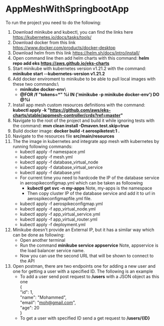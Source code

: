 # AppMeshWithSpringbootApp
  To run the project you need to do the following:
  
  1) Download minikube and kubectl, you can find the links here https://kubernetes.io/docs/tasks/tools/
  2) Download docker from this link https://www.docker.com/products/docker-desktop
  3) Download helm from this link https://helm.sh/docs/intro/install/
  4) Open command line then add helm charts with this command: **helm repo add eks https://aws.github.io/eks-charts**
  5) Start minikube with kubernetes version v1.21.2 with the command: **minikube start --kubernetes-version v1.21.2**
  6) Add docker enviroment to minikube to be able to pull local images with these two commands:\
      - **minikube docker-env**\
      - **@FOR /f "tokens=*" %i IN ('minikube -p minikube docker-env') DO @%i**
  8) Install app mesh custom resources definitions with the command: **kubectl apply -k "https://github.com/aws/eks-charts/stable/appmesh-controller/crds?ref=master"**
  9) Navigate to the root of the project and build it while ignoring tests with the command: **mvn clean install -Dmaven.test.skip=true**
  10) Build docker image: **docker build -t aerospiketest:1 .**
  11) Navigate to the resources file **src/main/resources**
  12) The the image in kubernetes and integrate app mesh with kubernetes by running following commands:
      - kubectl apply -f namespace.yml
      - kubectl apply -f mesh.yml
      - kubectl apply -f database_virtual_node
      - kubectl apply -f database_virtual_service
      - kubectl apply -f database.yml
      - For current time you need to hardcode the IP of the database service in aerospikeconfigmap.yml which can be taken as folloowing
        - **kubectl get svc -n my-apps** Note, my-apps is the namespace
        - Then copy cluster IP of the database service and add it to url in aerospikeconfigmapfile.yml file.
      - kubectl apply -f aerospikeconfigmap.yml
      - kubectl apply -f app_virtual_node.yml
      - kubectl apply -f app_virtual_service.yml
      - kubectl apply -f app_virtual_router.yml
      - kubectl apply -f deployment.yml
  13) Minikube doesn't provide an External IP, but it has a similar way which can be done as following:
      - Open another terminal
      - Run the command **minikube service appservice** Note, appservice is the load balancer service name.
      - Now you can use the second URL that will be shown to connect to the API
  14) Open postman, there are two endpoints one for adding a new user and one for getting a user with a specified ID. The following is an example
      - To add a user send post request to **/users** with a JSON object as this one\
        {\
          "id": 1,\
          "name": "Mohammed",\
          "email": "moh@gmail.com",\
          "age": 20\
        }
      - To get a user with specified ID send a get request to **/users/{ID}**
  
